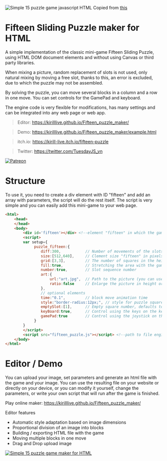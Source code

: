 ![Simple 15 puzzle game javascript HTML](https://repository-images.githubusercontent.com/387269543/be595743-c52e-41f0-a40c-3cedce7908a1) Copied from [this](https://github.com/Kirilllive/Fifteen_puzzle_maker)

# Fifteen Sliding Puzzle maker for HTML 

A simple implementation of the classic mini-game Fifteen Sliding Puzzle, using HTML DOM document elements and without using Canvas or third party libraries. 

When mixing a picture, random replacement of slots is not used, only natural mixing by moving a free slot, thanks to this, an error is excluded, due to which the puzzle may not be assembled.

By solving the puzzle, you can move several blocks in a column and a row in one move. You can set controls for the GamePad and keyboard.

The engine code is very flexible for modifications, has many settings and can be integrated into any web page or web app.


> Editor: https://kirilllive.github.io/Fifteen_puzzle_maker/

> Demo: https://kirilllive.github.io/Fifteen_puzzle_maker/example.html

> itch.io: https://kirill-live.itch.io/fifteen-puzzle

> Twitter: https://twitter.com/TuesdayJS_vn

[![Patreon](http://odin-interactive.com/img/patron.svg)](https://www.patreon.com/tuesday_js)


# Structure

To use it, you need to create a div element with ID "fifteen" and add an array with parameters, the script will do the rest itself. The script is very simple and you can easily add this mini-game to your web page.

```html
<html>
    <head>
    </head>
    <body>
        <div id='fifteen'></div> <!--element "fifteen" in which the game will take place-->
        <script>
        var setup={
             puzzle_fifteen:{
                diff:300,           // Number of movements of the slots for shuffling pictures
                size:[512,640],     // Clement size "fifteen" in pixels only
                grid:[3,3],         // The number of squares in the height and width of the picture
                fill:true,          // Stretching the area with the game to fit the element is recommended for fullscreen
                number:true,        // Slot sequence number
                art:{
                    url:"art.jpg",  // Path to the picture (you can use any format of supported browsers, gif-animation and svg)
                    ratio:false     // Enlarge the picture in height or width
                },
                // optional elements
                time:"0.1",         // block move animation time
                style:"border-radius:12px;", // style for puzzle square
                emptySlot:[1],      // Empty square number, defaults to the lower right quadrant.
                keyBoard:true,      // Control using the keys on the keyboard
                gamePad:true        // Control using the joystick on the Gamepad
             }
        }
        </script>
        <script src="fifteen_puzzle.js"></script> <!--path to file engine-->
    </body>
</html>
```


# Editor / Demo

You can upload your image, set parameters and generate an html file with the game and your image. You can use the resulting file on your website or directly on your device, or you can modify it yourself, change the parameters, or write your own script that will run after the game is finished.

Play online maker: https://kirilllive.github.io/Fifteen_puzzle_maker/

Editor features
- Automatic style adaptation based on image dimensions
- Proportional division of an image into blocks
- Building / exporting HTML file with the game
- Moving multiple blocks in one move
- Drag and Drop upload image

[![Simple 15 puzzle game maker for HTML ](https://user-images.githubusercontent.com/13263198/137487556-f4ccb712-7d6f-4178-baee-9473e0352db5.gif)](https://kirilllive.github.io/Fifteen_puzzle_maker/)
